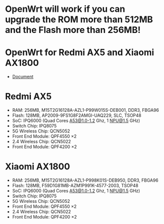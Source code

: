 # OpenWrt will work if you can upgrade the ROM more than 512MB and the Flash more than 256MB!
# OpenWrt for Redmi AX5 and Xiaomi AX1800

- [Document](https://github.com/Lvellios/OpenWrt-AX5-AX1800/blob/main/Doc.md)

# Redmi AX5
- RAM: 256MB, M15T2G16128A-AZL1-P99W015S-DEB001, DDR3, FBGA96
- Flash: 128MB, AP2009-9FS1G8F2AMGI-UAQ229, SLC, TSOP48
- SoC: IPQ6000 (Quad Cores A53@1.0-1.2 Ghz, 1 NPU@1.5 GHz)
- Switch Chip: IPQ8075
- 5G Wireless Chip: QCN5052
- Front End Module: QPF4550 ×2
- 2.4 Wireless Chip: QCN5022
- Front End Module: QPF4200 ×2

# Xiaomi AX1800
- RAM: 256MB, M15T2G16128A-AZL1-P998K01S-DEB950, DDR3, FBGA96
- Flash: 128MB, F59D1G81MB-AZM1P991K-4577-2003, TSOP48
- SoC: IPQ6000 (Quad Cores A53@1.0-1.2 Ghz, 1 NPU@1.5 GHz)
- Switch Chip: IPQ8075
- 5G Wireless Chip: QCN5052
- Front End Module: QPF4550 ×2
- 2.4 Wireless Chip: QCN5022
- Front End Module: QPF4200 ×2